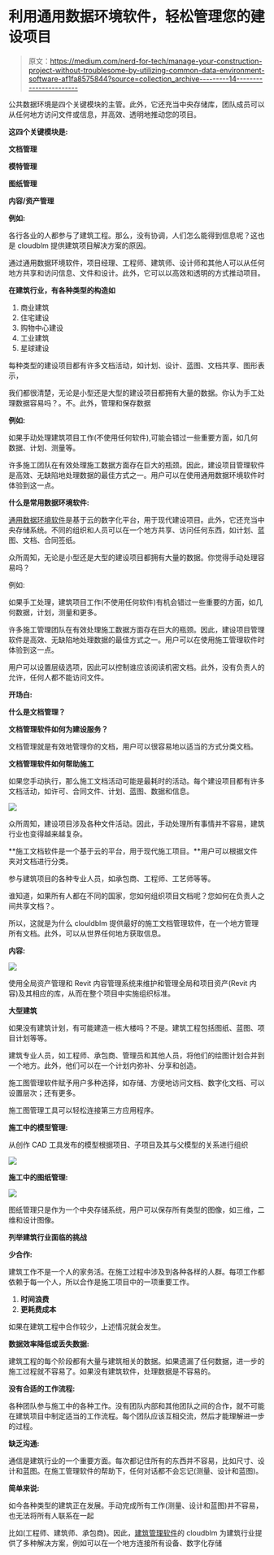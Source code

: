 # 利用通用数据环境软件，轻松管理您的建设项目

> 原文：<https://medium.com/nerd-for-tech/manage-your-construction-project-without-troublesome-by-utilizing-common-data-environment-software-af1fa8575844?source=collection_archive---------14----------------------->

公共数据环境是四个关键模块的主管。此外，它还充当中央存储库，团队成员可以从任何地方访问文件或信息，并高效、透明地推动您的项目。

**这四个关键模块是:**

**文档管理**

**模特管理**

**图纸管理**

**内容/资产管理**

**例如:**

各行各业的人都参与了建筑工程。那么，没有协调，人们怎么能得到信息呢？这也是 cloudblm 提供建筑项目解决方案的原因。

通过通用数据环境软件，项目经理、工程师、建筑师、设计师和其他人可以从任何地方共享和访问信息、文件和设计。此外，它可以以高效和透明的方式推动项目。

**在建筑行业，有各种类型的构造如**

1.  商业建筑
2.  住宅建设
3.  购物中心建设
4.  工业建筑
5.  星球建设

每种类型的建设项目都有许多文档活动，如计划、设计、蓝图、文档共享、图形表示，

我们都很清楚，无论是小型还是大型的建设项目都拥有大量的数据。你认为手工处理数据容易吗？。不。此外，管理和保存数据

**例如:**

如果手动处理建筑项目工作(不使用任何软件),可能会错过一些重要方面，如几何数据、计划、测量等。

许多施工团队在有效处理施工数据方面存在巨大的瓶颈。因此，建设项目管理软件是高效、无缺陷地处理数据的最佳方式之一。用户可以在使用通用数据环境软件时体验到这一点。

**什么是常用数据环境软件:**

[通用数据环境软件](https://www.cloudblm.com/common-data-environment.html)是基于云的数字化平台，用于现代建设项目。此外，它还充当中央存储系统。不同的组织和人员可以在一个地方共享、访问任何东西，如计划、蓝图、文档、合同签纸。

众所周知，无论是小型还是大型的建设项目都拥有大量的数据。你觉得手动处理容易吗？

例如:

如果手工处理，建筑项目工作(不使用任何软件)有机会错过一些重要的方面，如几何数据，计划，测量和更多。

许多施工管理团队在有效处理施工数据方面存在巨大的瓶颈。因此，建设项目管理软件是高效、无缺陷地处理数据的最佳方式之一。用户可以在使用施工管理软件时体验到这一点。

用户可以设置层级选项，因此可以控制谁应该阅读机密文档。此外，没有负责人的允许，任何人都不能访问文件。

**开场白:**

**什么是文档管理？**

**文档管理软件如何为建设服务？**

文档管理就是有效地管理你的文档，用户可以很容易地以适当的方式分类文档。

**文档管理软件如何帮助施工**

如果您手动执行，那么施工文档活动可能是最耗时的活动。每个建设项目都有许多文档活动，如许可、合同文件、计划、蓝图、数据和信息。

![](img/9a01419f96f56c6b09e5f84abbfbe046.png)

众所周知，建设项目涉及各种文件活动。因此，手动处理所有事情并不容易，建筑行业也变得越来越复杂。

**施工文档软件是一个基于云的平台，用于现代施工项目。**用户可以根据文件夹对文档进行分类。

参与建筑项目的各种专业人员，如承包商、工程师、工艺师等等。

谁知道，如果所有人都在不同的国家，您如何组织项目文档呢？您如何在负责人之间共享文档？。

所以，这就是为什么 clouldblm 提供最好的施工文档管理软件，在一个地方管理所有文档。此外，可以从世界任何地方获取信息。

**内容:**

![](img/89de04525f315f0f7c382e1297fa8088.png)

使用全局资产管理和 Revit 内容管理系统来维护和管理全局和项目资产(Revit 内容)及其相应的库，从而在整个项目中实施组织标准。

**大型建筑**

如果没有建筑计划，有可能建造一栋大楼吗？不是。建筑工程包括图纸、蓝图、项目计划等等。

建筑专业人员，如工程师、承包商、管理员和其他人员，将他们的绘图计划合并到一个地方。此外，他们可以在一个计划内弥补、分享和创造。

施工图管理软件赋予用户多种选择，如存储、方便地访问文档、数字化文档、可以设置层次；还有更多。

施工图管理工具可以轻松连接第三方应用程序。

**施工中的模型管理:**

从创作 CAD 工具发布的模型根据项目、子项目及其与父模型的关系进行组织

![](img/23ac21619be954d7fb959f6453bb5ed9.png)

**施工中的图纸管理:**

![](img/17bb201a8d54acaf63ae3837923e3739.png)

图纸管理只是作为一个中央存储系统，用户可以保存所有类型的图像，如三维，二维和设计图像。

**列举建筑行业面临的挑战**

**少合作:**

建筑工作不是一个人的家务活。在施工过程中涉及到各种各样的人群。每项工作都依赖于每一个人，所以合作是施工项目中的一项重要工作。

1.  **时间浪费**
2.  **更耗费成本**

如果在建筑工程中合作较少，上述情况就会发生。

**数据效率降低或丢失数据:**

建筑工程的每个阶段都有大量与建筑相关的数据。如果遗漏了任何数据，进一步的施工过程就不容易了。如果没有建筑软件，处理数据是不容易的。

**没有合适的工作流程:**

各种团队参与施工中的各种工作。没有团队内部和其他团队之间的合作，就不可能在建筑项目中制定适当的工作流程。每个团队应该互相交流，然后才能理解进一步的过程。

**缺乏沟通:**

通信是建筑行业的一个重要方面。每次都记住所有的东西并不容易，比如尺寸、设计和蓝图。在施工管理软件的帮助下，任何对话都不会忘记(测量、设计和蓝图)。

**简单来说:**

如今各种类型的建筑正在发展。手动完成所有工作(测量、设计和蓝图)并不容易，也无法将所有人联系在一起

比如(工程师、建筑师、承包商)。因此，[建筑管理软件](https://www.cloudblm.com/index.html)的 cloudblm 为建筑行业提供了多种解决方案，例如可以在一个地方连接所有设备、数字化存储